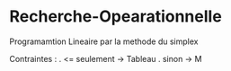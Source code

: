 # Recherche-Opearationnelle
Programamtion Lineaire par la methode du simplex

Contraintes :
  . <= seulement -> Tableau
  . sinon -> M
